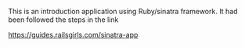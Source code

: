 This is an introduction application using Ruby/sinatra framework. 
It had been followed the steps in the link 

https://guides.railsgirls.com/sinatra-app